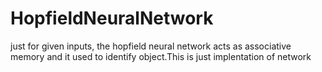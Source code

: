 # HopfieldNeuralNetwork
just for given inputs, the hopfield neural network acts as associative  memory and it used to identify object.This is just implentation of network
